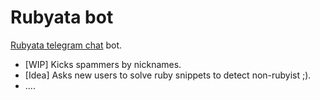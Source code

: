 # Rubyata bot

[Rubyata telegram chat](https://t.me/rubyata) bot.

* [WIP] Kicks spammers by nicknames.
* [Idea] Asks new users to solve ruby snippets to detect non-rubyist ;).
* ....
